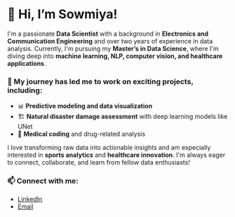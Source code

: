 # 👋 Hi, I’m Sowmiya!

I'm a passionate **Data Scientist** with a background in **Electronics and Communication Engineering** and over two years of experience in data analysis. Currently, I'm pursuing my **Master’s in Data Science**, where I'm diving deep into **machine learning, NLP, computer vision, and healthcare applications**.

### 🌱 My journey has led me to work on exciting projects, including:
- 📊 **Predictive modeling and data visualization**
- 🏗 **Natural disaster damage assessment** with deep learning models like UNet
- 🥼 **Medical coding** and drug-related analysis

I love transforming raw data into actionable insights and am especially interested in **sports analytics** and **healthcare innovation**. I'm always eager to connect, collaborate, and learn from fellow data enthusiasts!

### 📫 Connect with me:
- [LinkedIn](https://www.linkedin.com/in/sowmiya-kanmani-m-909981320/)
- [Email](mailto:smaruthavanan@sandiego.edu)